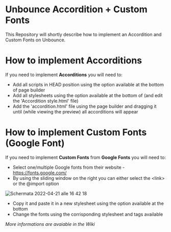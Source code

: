 # Unbounce Accordition + Custom Fonts
This Repository will shortly describe how to implement an Accordition and Custom Fonts on Unbounce.

# How to implement Accorditions
If you need to implement **Accorditions** you will need to:
- Add all scripts in HEAD position using the option available at the bottom of page builder
- Add all stylesheets using the option available at the bottom of (and edit the 'Accordition style.html' file)
- Add the 'accordition.html' file using the page builder and dragging it until (while viewing the preview) all accorditions will appear

# How to implement Custom Fonts (Google Font)
If you need to implement **Custom Fonts** from **Google Fonts** you will need to:
- Select one/multiple Google fonts from their website - https://fonts.google.com/ 
- By using the sliding window on the right you can either select the \<link> or the @import option

![Schermata 2022-04-21 alle 16 42 18](https://user-images.githubusercontent.com/57794680/164483832-b14edc69-6fe9-4d68-93b4-cab7fea6be98.png)

- Copy it and paste it in a new stylesheet using the option available at the bottom
- Change the fonts using the corrisponding stylesheet and tags available

*More informations are avaiable in the Wiki*
